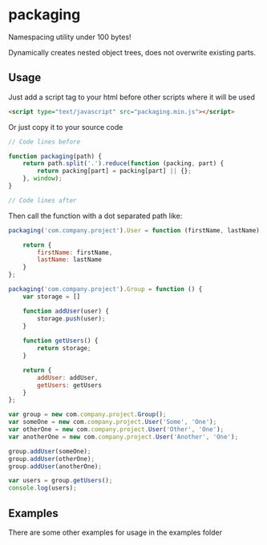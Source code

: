 # packaging
Namespacing utility under 100 bytes!

Dynamically creates nested object trees, does not overwrite existing parts.

## Usage
Just add a script tag to your html before other scripts where it will be used
```html
<script type="text/javascript" src="packaging.min.js"></script>
```
Or just copy it to your source code
```javascript
// Code lines before

function packaging(path) {
    return path.split('.').reduce(function (packing, part) {
        return packing[part] = packing[part] || {};
    }, window);
}

// Code lines after
```
Then call the function with a dot separated path like:
```javascript
packaging('com.company.project').User = function (firstName, lastName) {

    return {
        firstName: firstName,
        lastName: lastName
    }
};

packaging('com.company.project').Group = function () {
    var storage = []

    function addUser(user) {
        storage.push(user);
    }
    
    function getUsers() {
        return storage;
    }

    return {
        addUser: addUser,
        getUsers: getUsers
    }
};

var group = new com.company.project.Group();
var someOne = new com.company.project.User('Some', 'One');
var otherOne = new com.company.project.User('Other', 'One');
var anotherOne = new com.company.project.User('Another', 'One');

group.addUser(someOne);
group.addUser(otherOne);
group.addUser(anotherOne);

var users = group.getUsers();
console.log(users);
```

## Examples
There are some other examples for usage in the examples folder